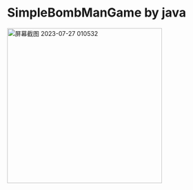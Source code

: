 # SimpleBombManGame by java
<img width="359" alt="屏幕截图 2023-07-27 010532" src="https://github.com/DokiHollin/SimpleBombManGame/assets/93866170/0233abae-f80a-4206-a588-524bc0b0a280">

